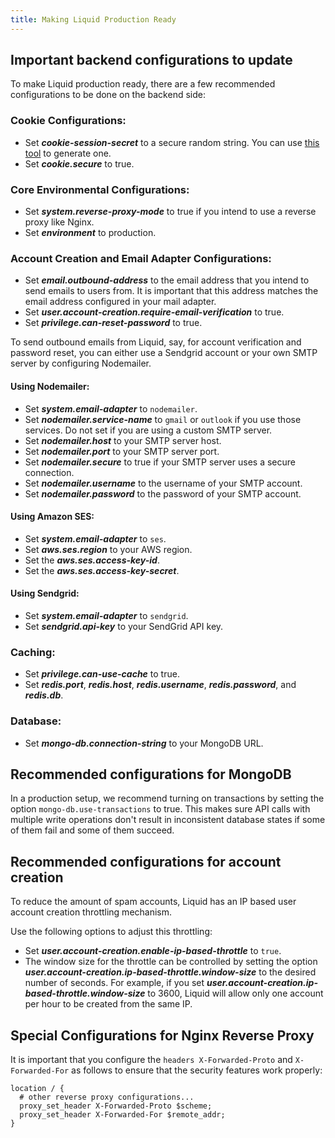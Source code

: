 ```yaml
---
title: Making Liquid Production Ready
---
```


## Important backend configurations to update

To make Liquid production ready, there are a few recommended configurations to be done on the backend side:

### Cookie Configurations:

- Set **_cookie-session-secret_** to a secure random string. You can use [this tool](https://www.uuidgenerator.net/guid) to generate one.
- Set **_cookie.secure_** to true.

### Core Environmental Configurations:

- Set **_system.reverse-proxy-mode_** to true if you intend to use a reverse proxy like Nginx.
- Set **_environment_** to production.

### Account Creation and Email Adapter Configurations:

- Set **_email.outbound-address_** to the email address that you intend to send emails to users from. It is important that this address matches the email address configured in your mail adapter.
- Set **_user.account-creation.require-email-verification_** to true.
- Set **_privilege.can-reset-password_** to true.

To send outbound emails from Liquid, say, for account verification and password reset, you can either use a Sendgrid account or your own SMTP server by configuring Nodemailer.

#### Using Nodemailer:

- Set **_system.email-adapter_** to `nodemailer`.
- Set **_nodemailer.service-name_** to `gmail` or `outlook` if you use those services. Do not set if you are using a custom SMTP server.
- Set **_nodemailer.host_** to your SMTP server host.
- Set **_nodemailer.port_** to your SMTP server port.
- Set **_nodemailer.secure_** to true if your SMTP server uses a secure connection.
- Set **_nodemailer.username_** to the username of your SMTP account.
- Set **_nodemailer.password_** to the password of your SMTP account.

#### Using Amazon SES:

- Set **_system.email-adapter_** to `ses`.
- Set **_aws.ses.region_** to your AWS region.
- Set the **_aws.ses.access-key-id_**.
- Set the **_aws.ses.access-key-secret_**.

#### Using Sendgrid:

- Set **_system.email-adapter_** to `sendgrid`.
- Set **_sendgrid.api-key_** to your SendGrid API key.

### Caching:

- Set **_privilege.can-use-cache_** to true.
- Set **_redis.port_**, **_redis.host_**, **_redis.username_**, **_redis.password_**, and **_redis.db_**.

### Database:

- Set **_mongo-db.connection-string_** to your MongoDB URL.

## Recommended configurations for MongoDB

In a production setup, we recommend turning on transactions by setting the option `mongo-db.use-transactions` to true. This makes sure API calls with multiple write operations don't result in inconsistent database states if some of them fail and some of them succeed.

## Recommended configurations for account creation

To reduce the amount of spam accounts, Liquid has an IP based user account creation throttling mechanism.

Use the following options to adjust this throttling:

- Set **_user.account-creation.enable-ip-based-throttle_** to `true`.
- The window size for the throttle can be controlled by setting the option **_user.account-creation.ip-based-throttle.window-size_** to the desired number of seconds. For example, if you set **_user.account-creation.ip-based-throttle.window-size_** to 3600, Liquid will allow only one account per hour to be created from the same IP.

## Special Configurations for Nginx Reverse Proxy

It is important that you configure the `headers X-Forwarded-Proto` and `X-Forwarded-For` as follows to ensure that the security features work properly:

```nginx
location / {
  # other reverse proxy configurations...
  proxy_set_header X-Forwarded-Proto $scheme;
  proxy_set_header X-Forwarded-For $remote_addr;
}
```

